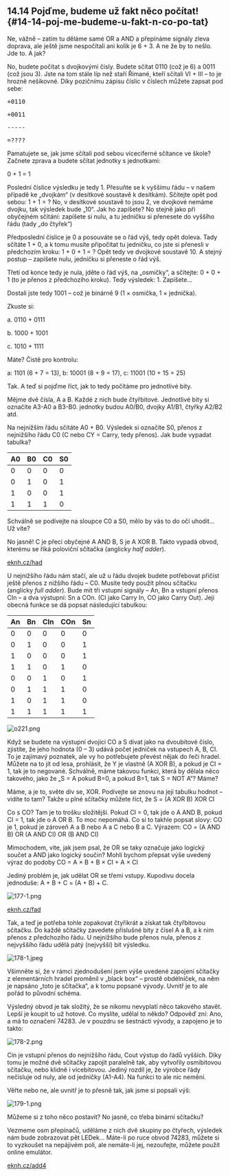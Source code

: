 ## 14.14 Pojďme, budeme už fakt něco počítat! {#14-14-poj-me-budeme-u-fakt-n-co-po-tat}

Ne, vážně – zatím tu děláme samé OR a AND a přepínáme signály zleva doprava, ale ještě jsme nespočítali ani kolik je 6 + 3\. A ne že by to nešlo. Jde to. A jak?

No, budete počítat s dvojkovými čísly. Budete sčítat 0110 (což je 6) a 0011 (což jsou 3). Jste na tom stále líp než staří Římané, kteří sčítali VI + III – to je hrozně nešikovné. Díky pozičnímu zápisu číslic v číslech můžete zapsat pod sebe:

<pre class="kod">+0110</pre>

<pre class="kod">+0011</pre>

<pre class="kod">-----</pre>

<pre class="kod">=????</pre>

Pamatujete se, jak jsme sčítali pod sebou víceciferné sčítance ve škole? Začnete zprava a budete sčítat jednotky s jednotkami:

0 + 1 = 1

Poslední číslice výsledku je tedy 1\. Přesuňte se k vyššímu řádu – v našem případě ke „dvojkám“ (v desítkové soustavě k desítkám). Sčítejte opět pod sebou: 1 + 1 = ? No, v desítkové soustavě to jsou 2, ve dvojkové nemáme dvojku, tak výsledek bude „10“. Jak ho zapíšete? No stejně jako při obyčejném sčítání: zapíšete si nulu, a tu jedničku si přenesete do vyššího řádu (tady „do čtyřek“)

Předposlední číslice je 0 a posouváte se o řád výš, tedy opět doleva. Tady sčítáte 1 + 0, a k tomu musíte připočítat tu jedničku, co jste si přenesli v předchozím kroku: 1 + 0 + 1 = ? Opět tedy ve dvojkové soustavě 10\. A stejný postup – zapíšete nulu, jedničku si přeneste o řád výš.

Třetí od konce tedy je nula, jděte o řád výš, na „osmičky“, a sčítejte: 0 + 0 + 1 (to je přenos z předchozího kroku). Tedy výsledek: 1\. Zapíšete…

Dostali jste tedy 1001 – což je binárně 9 (1 × osmička, 1 × jednička).

Zkuste si:

a. 0110 + 0111

b. 1000 + 1001

c. 1010 + 1111

Máte? Čistě pro kontrolu:

a: 1101 (6 + 7 = 13), b: 10001 (8 + 9 = 17), c: 11001 (10 + 15 = 25)

Tak. A teď si pojďme říct, jak to tedy počítáme pro jednotlivé bity.

Mějme dvě čísla, A a B. Každé z nich bude čtyřbitové. Jednotlivé bity si označíte A3-A0 a B3-B0\. jednotky budou A0/B0, dvojky A1/B1, čtyřky A2/B2 atd.

Na nejnižším řádu sčítáte A0 + B0\. Výsledek si označíte S0, přenos z nejnižšího řádu C0 (C nebo CY = Carry, tedy přenos). Jak bude vypadat tabulka?

| A0 | B0 | C0 | S0 |
| --- | --- | --- | --- |
| 0 | 0 | 0 | 0 |
| 0 | 1 | 0 | 1 |
| 1 | 0 | 0 | 1 |
| 1 | 1 | 1 | 0 |

Schválně se podívejte na sloupce C0 a S0, mělo by vás to do očí uhodit... Už víte?

No jasně! C je přeci obyčejné A AND B, S je A XOR B. Takto vypadá obvod, kterému se říká poloviční sčítačka (anglicky _half adder_).

[eknh.cz/had](https://eknh.cz/had)

U nejnižšího řádu nám stačí, ale už u řádu dvojek budete potřebovat přičíst ještě přenos z nižšího řádu – C0\. Musíte tedy použít plnou sčítačku (anglicky _full adder_). Bude mít tři vstupní signály – An, Bn a vstupní přenos CIn – a dva výstupní: Sn a COn. (CI jako Carry In, CO jako Carry Out). Její obecná funkce se dá popsat následující tabulkou:

| An | Bn | CIn | COn | Sn |
| --- | --- | --- | --- | --- |
| 0 | 0 | 0 | 0 | 0 |
| 0 | 1 | 0 | 0 | 1 |
| 1 | 0 | 0 | 0 | 1 |
| 1 | 1 | 0 | 1 | 0 |
| 0 | 0 | 1 | 0 | 1 |
| 0 | 1 | 1 | 1 | 0 |
| 1 | 0 | 1 | 1 | 0 |
| 1 | 1 | 1 | 1 | 1 |

![o221.png](../images/000042.png)

Když se budete na výstupní dvojici CO a S dívat jako na dvoubitové číslo, zjistíte, že jeho hodnota (0 – 3) udává počet jedniček na vstupech A, B, CI. To je zajímavý poznatek, ale vy ho potřebujete převést nějak do řeči hradel. Můžete na to jít od lesa, prohlásit, že Y je vlastně (A XOR B), a pokud je CI = 1, tak je to negované. Schválně, máme takovou funkci, která by dělala něco takového, jako že „S = A pokud B=0, a pokud B=1, tak S = NOT A“? Máme?

Máme, a je to, světe div se, XOR. Podívejte se znovu na její tabulku hodnot – vidíte to tam? Takže u plné sčítačky můžete říct, že S = (A XOR B) XOR CI

Co s CO? Tam je to trošku složitější. Pokud CI = 0, tak jde o A AND B, pokud CI = 1, tak jde o A OR B. To moc nepomáhá. Co si to takhle popsat slovy: CO je 1, pokud je zároveň A a B nebo A a C nebo B a C. Výrazem: CO = (A AND B) OR (A AND CI) OR (B AND CI)

Mimochodem, víte, jak jsem psal, že OR se taky označuje jako logický součet a AND jako logický součin? Mohli bychom přepsat výše uvedený výraz do podoby CO = A × B + B × CI + A × CI

Jediný problém je, jak udělat OR se třemi vstupy. Kupodivu docela jednoduše: A + B + C = (A + B) + C.

![177-1.png](../images/000395.png)

[eknh.cz/fad](https://eknh.cz/fad)

Tak, a teď je potřeba tohle zopakovat čtyřikrát a získat tak čtyřbitovou sčítačku. Do každé sčítačky zavedete příslušné bity z čísel A a B, a k nim přenos z předchozího řádu. U nejnižšího bude přenos nula, přenos z nejvyššího řádu udělá pátý (nejvyšší) bit výsledku.

![178-1.jpeg](../images/00378.jpeg)

Všimněte si, že v rámci zjednodušení jsem výše uvedené zapojení sčítačky z elementárních hradel proměnil v „black box“ – prostě obdélníček, na něm je napsáno „toto je sčítačka“, a k tomu popsané vývody. Uvnitř je to ale pořád to původní schéma.

Výsledný obvod je tak složitý, že se nikomu nevyplatí něco takového stavět. Lepší je koupit to už hotové. Co myslíte, udělal to někdo? Odpověď zní: Ano, a má to označení 74283\. Je v pouzdru se šestnácti vývody, a zapojeno je to takto:

![178-2.png](../images/000207.png)

Cin je vstupní přenos do nejnižšího řádu, Cout výstup do řádů vyšších. Díky tomu je možné dvě sčítačky zapojit paralelně tak, aby vytvořily osmibitovou sčítačku, nebo klidně i vícebitovou. Jediný rozdíl je, že výrobce řády nečísluje od nuly, ale od jedničky (A1-A4). Na funkci to ale nic nemění.

Věřte nebo ne, ale uvnitř je to přesně tak, jak jsme si popsali výš:

![179-1.png](../images/000018.png)

Můžeme si z toho něco postavit? No jasně, co třeba binární sčítačku?

Vezmeme osm přepínačů, uděláme z nich dvě skupiny po čtyřech, výsledek nám bude zobrazovat pět LEDek… Máte-li po ruce obvod 74283, můžete si to vyzkoušet na nepájivém poli, ale nemáte-li jej, nezoufejte, můžete použít online emulátor.

[eknh.cz/add4](https://eknh.cz/add4)
